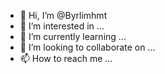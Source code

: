 - 👋 Hi, I’m @Byrlimhmt
- 👀 I’m interested in ...
- 🌱 I’m currently learning ...
- 💞️ I’m looking to collaborate on ...
- 📫 How to reach me ...

<!---
Byrlimhmt/Byrlimhmt is a ✨ special ✨ repository because its `README.md` (this file) appears on your GitHub profile.
You can click the Preview link to take a look at your changes.
---https://github.com/sponsors/explore?account=Hairdresser-EXCLUSIVE&sort_by=MOST_USED
